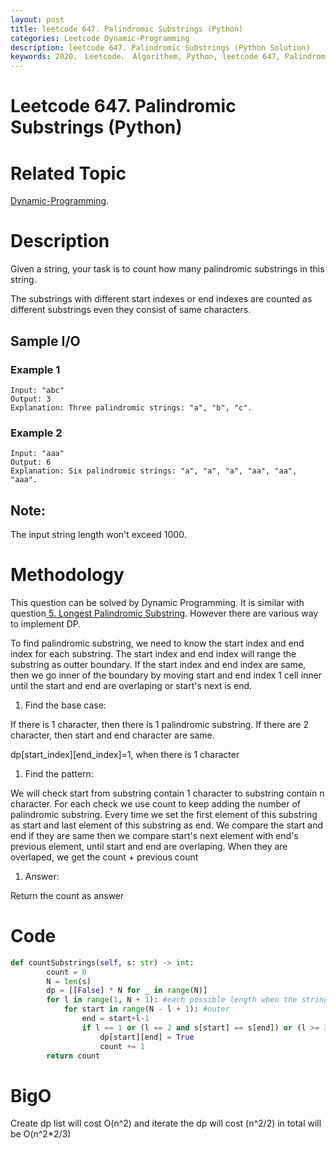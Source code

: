 ```yaml
---
layout: post
title: leetcode 647. Palindromic Substrings (Python)
categories: Leetcode Dynamic-Programming
description: leetcode 647. Palindromic Substrings (Python Solution)
keywords: 2020， Leetcode， Algorithem, Python, leetcode 647, Palindromic Substrings, zhenyu, Dynamic Programming, DP
---
```


# Leetcode 647. Palindromic Substrings (Python)

# Related Topic
<a href="/categories/#Dynamic-Programming" target="_blank"> Dynamic-Programming</a>.

# Description
Given a string, your task is to count how many palindromic substrings in this string.

The substrings with different start indexes or end indexes are counted as different substrings even they consist of same characters.


## Sample I/O
### Example 1
```
Input: "abc"
Output: 3
Explanation: Three palindromic strings: "a", "b", "c".

```

### Example 2
```
Input: "aaa"
Output: 6
Explanation: Six palindromic strings: "a", "a", "a", "aa", "aa", "aaa".

```
 ## Note:
 The input string length won't exceed 1000.

# Methodology
This question can be solved by Dynamic Programming. It is similar with question<a href="/2020/02/17/lc05/" target="_blank"> 5. Longest Palindromic Substring</a>. However there are various way to implement DP. 

To find palindromic substring, we need to know the start index and end index for each substring. The start index and end index will range the substring as outter boundary. If the start index and end index are same, then we go inner of the boundary by moving start and end index 1 cell inner until the start and end are overlaping or start's next is end.

1. Find the base case:
   
If there is 1 character, then there is 1 palindromic substring.
If there are 2 character, then start and end character are same.

dp[start_index][end_index]=1, when there is 1 character

1. Find the pattern:
   
We will check start from substring contain 1 character to substring contain n character. For each check we use count to keep adding the number of palindromic substring. Every time we set the first element of this substring as start and last element of this substring as end. We compare the start and end if they are same then we compare start's next element with end's previous element, until start and end are overlaping. When they are overlaped, we get the count + previous count

1. Answer:
   
Return the count as answer
   

# Code
```python
def countSubstrings(self, s: str) -> int:
        count = 0
        N = len(s)
        dp = [[False] * N for _ in range(N)]
        for l in range(1, N + 1): #each possible length when the string length is l
            for start in range(N - l + 1): #outer
                end = start+l-1
                if l == 1 or (l == 2 and s[start] == s[end]) or (l >= 3 and s[start] == s[end] and dp[start + 1][end - 1]):#dp
                    dp[start][end] = True
                    count += 1
        return count
```

# BigO
Create dp list will cost O(n^2) and iterate the dp will cost (n^2/2) in total will be O(n^2*2/3)


